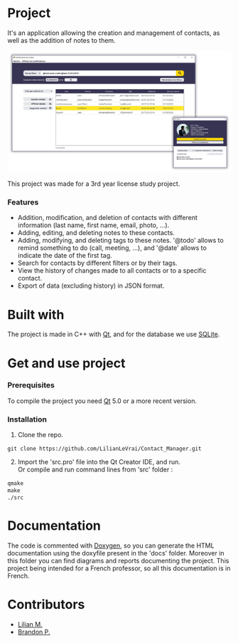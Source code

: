 # Project

It's an application allowing the creation and management of contacts, as well as the addition of notes to them.

![](./imgReadme.png)

This project was made for a 3rd year license study project.


### Features 

- Addition, modification, and deletion of contacts with different information (last name, first name, email, photo, ...).
- Adding, editing, and deleting notes to these contacts.
- Adding, modifying, and deleting tags to these notes. '@todo' allows to remind something to do (call, meeting, ...), and '@date' allows to indicate the date of the first tag.
- Search for contacts by different filters or by their tags.
- View the history of changes made to all contacts or to a specific contact.
- Export of data (excluding history) in JSON format.

# Built with 

The project is made in C++ with [Qt](https://www.qt.io/ ""), and for the database we use [SQLite](https://www.sqlite.org/index.html "").

# Get and use project

### Prerequisites

To compile the project you need [Qt](https://www.qt.io/ "") 5.0 or a more recent version.

### Installation 

1. Clone the repo. 
```
git clone https://github.com/LilianLeVrai/Contact_Manager.git
```
2. Import the 'src.pro' file into the Qt Creator IDE, and run.  
Or compile and run command lines from 'src' folder :
```
qmake
make
./src
```


# Documentation

The code is commented with [Doxygen](https://www.doxygen.nl/ ""), so you can generate the HTML documentation using the doxyfile present in the 'docs' folder. Moreover in this folder you can find diagrams and reports documenting the project. 
This project being intended for a French professor, so all this documentation is in French.

# Contributors 

- [Lilian M.](https://github.com/LilianManzano "")
- [Brandon P.](https://github.com/Branedon "")

